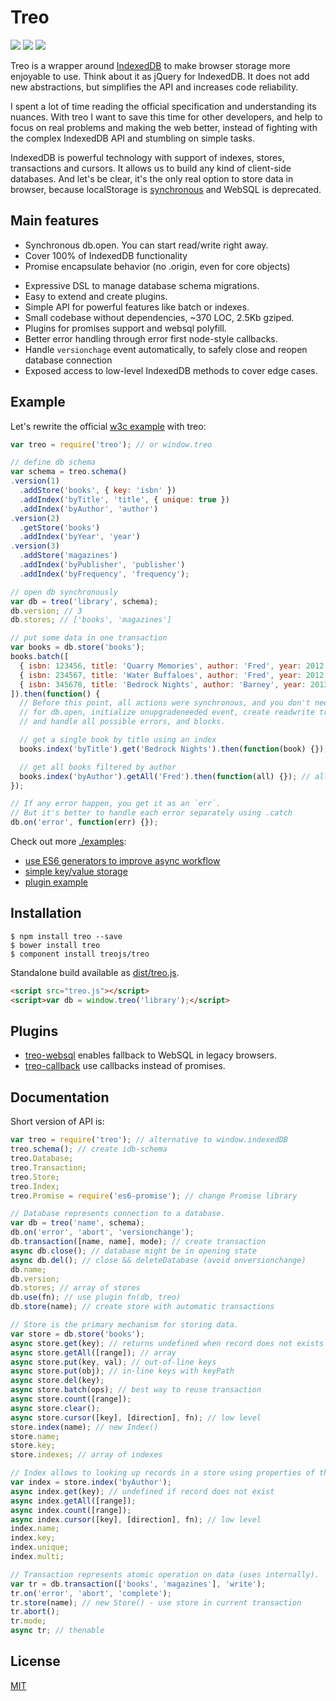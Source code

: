 # Treo

[![](https://img.shields.io/npm/v/treo.svg)](https://npmjs.org/package/treo)
[![](https://img.shields.io/travis/treojs/treo.svg)](https://travis-ci.org/treojs/treo)
[![](http://img.shields.io/npm/dm/treo.svg)](https://npmjs.org/package/treo)

Treo is a wrapper around [IndexedDB](http://www.w3.org/TR/IndexedDB/) to make browser storage more enjoyable to use.
Think about it as jQuery for IndexedDB. It does not add new abstractions, but simplifies the API and increases code reliability.

I spent a lot of time reading the official specification and understanding its nuances.
With treo I want to save this time for other developers, and help to focus on real problems and making the web better,
instead of fighting with the complex IndexedDB API and stumbling on simple tasks.

IndexedDB is powerful technology with support of indexes, stores, transactions and cursors.
It allows us to build any kind of client-side databases.
And let's be clear, it's the only real option to store data in browser, because localStorage is [synchronous](https://hacks.mozilla.org/2012/03/there-is-no-simple-solution-for-local-storage/) and WebSQL is deprecated.

## Main features

- Synchronous db.open. You can start read/write right away.
- Cover 100% of IndexedDB functionality
- Promise encapsulate behavior (no .origin, even for core objects)
* Expressive DSL to manage database schema migrations.
* Easy to extend and create plugins.
* Simple API for powerful features like batch or indexes.
* Small codebase without dependencies, ~370 LOC, 2.5Kb gziped.
* Plugins for promises support and websql polyfill.
* Better error handling through error first node-style callbacks.
* Handle `versionchage` event automatically, to safely close and reopen database connection
* Exposed access to low-level IndexedDB methods to cover edge cases.

## Example

Let's rewrite the official [w3c example](http://www.w3.org/TR/IndexedDB/#introduction) with treo:

```js
var treo = require('treo'); // or window.treo

// define db schema
var schema = treo.schema()
.version(1)
  .addStore('books', { key: 'isbn' })
  .addIndex('byTitle', 'title', { unique: true })
  .addIndex('byAuthor', 'author')
.version(2)
  .getStore('books')
  .addIndex('byYear', 'year')
.version(3)
  .addStore('magazines')
  .addIndex('byPublisher', 'publisher')
  .addIndex('byFrequency', 'frequency');

// open db synchronously
var db = treo('library', schema);
db.version; // 3
db.stores; // ['books', 'magazines']

// put some data in one transaction
var books = db.store('books');
books.batch([
  { isbn: 123456, title: 'Quarry Memories', author: 'Fred', year: 2012 },
  { isbn: 234567, title: 'Water Buffaloes', author: 'Fred', year: 2012 },
  { isbn: 345678, title: 'Bedrock Nights', author: 'Barney', year: 2013 },
]).then(function() {
  // Before this point, all actions were synchronous, and you don't need to wait
  // for db.open, initialize onupgradeneeded event, create readwrite transaction,
  // and handle all possible errors, and blocks.

  // get a single book by title using an index
  books.index('byTitle').get('Bedrock Nights').then(function(book) {});

  // get all books filtered by author
  books.index('byAuthor').getAll('Fred').then(function(all) {}); // all.length == 2
});

// If any error happen, you get it as an `err`.
// But it's better to handle each error separately using .catch
db.on('error', function(err) {});
```

Check out more [./examples](./examples):

* [use ES6 generators to improve async workflow](./examples/es6-generators.js)
* [simple key/value storage](./examples/key-value-storage.js)
* [plugin example](./examples/find-in-plugin.js)

## Installation

```
$ npm install treo --save
$ bower install treo
$ component install treojs/treo
```

Standalone build available as [dist/treo.js](./dist/treo.js).

```html
<script src="treo.js"></script>
<script>var db = window.treo('library');</script>
```

## Plugins

* [treo-websql](https://github.com/treojs/treo-websql) enables fallback to WebSQL in legacy browsers.
* [treo-callback](https://github.com/treojs/treo-callback) use callbacks instead of promises.

## Documentation

Short version of API is:

```js
var treo = require('treo'); // alternative to window.indexedDB
treo.schema(); // create idb-schema
treo.Database;
treo.Transaction;
treo.Store;
treo.Index;
treo.Promise = require('es6-promise'); // change Promise library

// Database represents connection to a database.
var db = treo('name', schema);
db.on('error', 'abort', 'versionchange');
db.transaction([name, name], mode); // create transaction
async db.close(); // database might be in opening state
async db.del(); // close && deleteDatabase (avoid onversionchange)
db.name;
db.version;
db.stores; // array of stores
db.use(fn); // use plugin fn(db, treo)
db.store(name); // create store with automatic transactions

// Store is the primary mechanism for storing data.
var store = db.store('books');
async store.get(key); // returns undefined when record does not exists
async store.getAll([range]); // array
async store.put(key, val); // out-of-line keys
async store.put(obj); // in-line keys with keyPath
async store.del(key);
async store.batch(ops); // best way to reuse transaction
async store.count([range]);
async store.clear();
async store.cursor([key], [direction], fn); // low level
store.index(name); // new Index()
store.name;
store.key;
store.indexes; // array of indexes

// Index allows to looking up records in a store using properties of the values.
var index = store.index('byAuthor');
async index.get(key); // undefined if record does not exist
async index.getAll([range]);
async index.count([range]);
async index.cursor([key], [direction], fn); // low level
index.name;
index.key;
index.unique;
index.multi;

// Transaction represents atomic operation on data (uses internally).
var tr = db.transaction(['books', 'magazines'], 'write');
tr.on('error', 'abort', 'complete');
tr.store(name); // new Store() - use store in current transaction
tr.abort();
tr.mode;
async tr; // thenable
```

## License

[MIT](./LICENSE)
